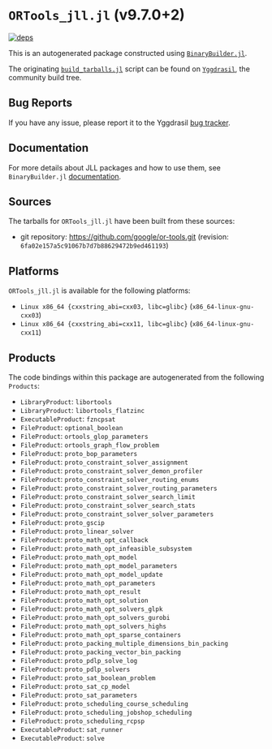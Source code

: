 # `ORTools_jll.jl` (v9.7.0+2)

[![deps](https://juliahub.com/docs/ORTools_jll/deps.svg)](https://juliahub.com/ui/Packages/ORTools_jll/9SIA3?page=2)

This is an autogenerated package constructed using [`BinaryBuilder.jl`](https://github.com/JuliaPackaging/BinaryBuilder.jl).

The originating [`build_tarballs.jl`](https://github.com/JuliaPackaging/Yggdrasil/blob/a136c3abaf455fef699f68cac54f405ff453246e/O/ORTools/build_tarballs.jl) script can be found on [`Yggdrasil`](https://github.com/JuliaPackaging/Yggdrasil/), the community build tree.

## Bug Reports

If you have any issue, please report it to the Yggdrasil [bug tracker](https://github.com/JuliaPackaging/Yggdrasil/issues).

## Documentation

For more details about JLL packages and how to use them, see `BinaryBuilder.jl` [documentation](https://docs.binarybuilder.org/stable/jll/).

## Sources

The tarballs for `ORTools_jll.jl` have been built from these sources:

* git repository: https://github.com/google/or-tools.git (revision: `6fa02e157a5c91067b7d7b88629472b9ed461193`)

## Platforms

`ORTools_jll.jl` is available for the following platforms:

* `Linux x86_64 {cxxstring_abi=cxx03, libc=glibc}` (`x86_64-linux-gnu-cxx03`)
* `Linux x86_64 {cxxstring_abi=cxx11, libc=glibc}` (`x86_64-linux-gnu-cxx11`)

## Products

The code bindings within this package are autogenerated from the following `Products`:

* `LibraryProduct`: `libortools`
* `LibraryProduct`: `libortools_flatzinc`
* `ExecutableProduct`: `fzncpsat`
* `FileProduct`: `optional_boolean`
* `FileProduct`: `ortools_glop_parameters`
* `FileProduct`: `ortools_graph_flow_problem`
* `FileProduct`: `proto_bop_parameters`
* `FileProduct`: `proto_constraint_solver_assignment`
* `FileProduct`: `proto_constraint_solver_demon_profiler`
* `FileProduct`: `proto_constraint_solver_routing_enums`
* `FileProduct`: `proto_constraint_solver_routing_parameters`
* `FileProduct`: `proto_constraint_solver_search_limit`
* `FileProduct`: `proto_constraint_solver_search_stats`
* `FileProduct`: `proto_constraint_solver_solver_parameters`
* `FileProduct`: `proto_gscip`
* `FileProduct`: `proto_linear_solver`
* `FileProduct`: `proto_math_opt_callback`
* `FileProduct`: `proto_math_opt_infeasible_subsystem`
* `FileProduct`: `proto_math_opt_model`
* `FileProduct`: `proto_math_opt_model_parameters`
* `FileProduct`: `proto_math_opt_model_update`
* `FileProduct`: `proto_math_opt_parameters`
* `FileProduct`: `proto_math_opt_result`
* `FileProduct`: `proto_math_opt_solution`
* `FileProduct`: `proto_math_opt_solvers_glpk`
* `FileProduct`: `proto_math_opt_solvers_gurobi`
* `FileProduct`: `proto_math_opt_solvers_highs`
* `FileProduct`: `proto_math_opt_sparse_containers`
* `FileProduct`: `proto_packing_multiple_dimensions_bin_packing`
* `FileProduct`: `proto_packing_vector_bin_packing`
* `FileProduct`: `proto_pdlp_solve_log`
* `FileProduct`: `proto_pdlp_solvers`
* `FileProduct`: `proto_sat_boolean_problem`
* `FileProduct`: `proto_sat_cp_model`
* `FileProduct`: `proto_sat_parameters`
* `FileProduct`: `proto_scheduling_course_scheduling`
* `FileProduct`: `proto_scheduling_jobshop_scheduling`
* `FileProduct`: `proto_scheduling_rcpsp`
* `ExecutableProduct`: `sat_runner`
* `ExecutableProduct`: `solve`
